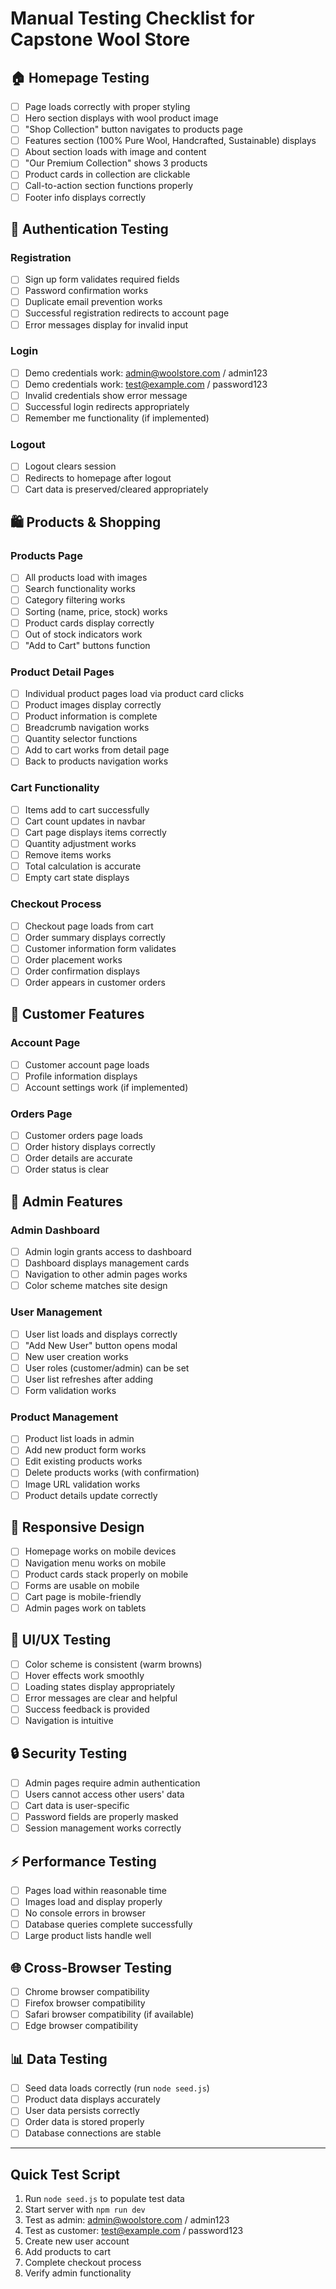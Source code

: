 # Manual Testing Checklist for Capstone Wool Store

## 🏠 Homepage Testing
- [ ] Page loads correctly with proper styling
- [ ] Hero section displays with wool product image
- [ ] "Shop Collection" button navigates to products page
- [ ] Features section (100% Pure Wool, Handcrafted, Sustainable) displays
- [ ] About section loads with image and content
- [ ] "Our Premium Collection" shows 3 products
- [ ] Product cards in collection are clickable
- [ ] Call-to-action section functions properly
- [ ] Footer info displays correctly
## 🔐 Authentication Testing
### Registration
- [ ] Sign up form validates required fields
- [ ] Password confirmation works
- [ ] Duplicate email prevention works
- [ ] Successful registration redirects to account page
- [ ] Error messages display for invalid input

### Login
- [ ] Demo credentials work: admin@woolstore.com / admin123
- [ ] Demo credentials work: test@example.com / password123
- [ ] Invalid credentials show error message
- [ ] Successful login redirects appropriately
- [ ] Remember me functionality (if implemented)

### Logout
- [ ] Logout clears session
- [ ] Redirects to homepage after logout
- [ ] Cart data is preserved/cleared appropriately

## 🛍️ Products & Shopping
### Products Page
- [ ] All products load with images
- [ ] Search functionality works
- [ ] Category filtering works
- [ ] Sorting (name, price, stock) works
- [ ] Product cards display correctly
- [ ] Out of stock indicators work
- [ ] "Add to Cart" buttons function

### Product Detail Pages
- [ ] Individual product pages load via product card clicks
- [ ] Product images display correctly
- [ ] Product information is complete
- [ ] Breadcrumb navigation works
- [ ] Quantity selector functions
- [ ] Add to cart works from detail page
- [ ] Back to products navigation works

### Cart Functionality
- [ ] Items add to cart successfully
- [ ] Cart count updates in navbar
- [ ] Cart page displays items correctly
- [ ] Quantity adjustment works
- [ ] Remove items works
- [ ] Total calculation is accurate
- [ ] Empty cart state displays

### Checkout Process
- [ ] Checkout page loads from cart
- [ ] Order summary displays correctly
- [ ] Customer information form validates
- [ ] Order placement works
- [ ] Order confirmation displays
- [ ] Order appears in customer orders

## 👤 Customer Features
### Account Page
- [ ] Customer account page loads
- [ ] Profile information displays
- [ ] Account settings work (if implemented)

### Orders Page
- [ ] Customer orders page loads
- [ ] Order history displays correctly
- [ ] Order details are accurate
- [ ] Order status is clear

## 🔧 Admin Features
### Admin Dashboard
- [ ] Admin login grants access to dashboard
- [ ] Dashboard displays management cards
- [ ] Navigation to other admin pages works
- [ ] Color scheme matches site design

### User Management
- [ ] User list loads and displays correctly
- [ ] "Add New User" button opens modal
- [ ] New user creation works
- [ ] User roles (customer/admin) can be set
- [ ] User list refreshes after adding
- [ ] Form validation works

### Product Management
- [ ] Product list loads in admin
- [ ] Add new product form works
- [ ] Edit existing products works
- [ ] Delete products works (with confirmation)
- [ ] Image URL validation works
- [ ] Product details update correctly

## 📱 Responsive Design
- [ ] Homepage works on mobile devices
- [ ] Navigation menu works on mobile
- [ ] Product cards stack properly on mobile
- [ ] Forms are usable on mobile
- [ ] Cart page is mobile-friendly
- [ ] Admin pages work on tablets

## 🎨 UI/UX Testing
- [ ] Color scheme is consistent (warm browns)
- [ ] Hover effects work smoothly
- [ ] Loading states display appropriately
- [ ] Error messages are clear and helpful
- [ ] Success feedback is provided
- [ ] Navigation is intuitive

## 🔒 Security Testing
- [ ] Admin pages require admin authentication
- [ ] Users cannot access other users' data
- [ ] Cart data is user-specific
- [ ] Password fields are properly masked
- [ ] Session management works correctly

## ⚡ Performance Testing
- [ ] Pages load within reasonable time
- [ ] Images load and display properly
- [ ] No console errors in browser
- [ ] Database queries complete successfully
- [ ] Large product lists handle well

## 🌐 Cross-Browser Testing
- [ ] Chrome browser compatibility
- [ ] Firefox browser compatibility
- [ ] Safari browser compatibility (if available)
- [ ] Edge browser compatibility

## 📊 Data Testing
- [ ] Seed data loads correctly (run `node seed.js`)
- [ ] Product data displays accurately
- [ ] User data persists correctly
- [ ] Order data is stored properly
- [ ] Database connections are stable

---

## Quick Test Script
1. Run `node seed.js` to populate test data
2. Start server with `npm run dev`
3. Test as admin: admin@woolstore.com / admin123
4. Test as customer: test@example.com / password123
5. Create new user account
6. Add products to cart
7. Complete checkout process
8. Verify admin functionality